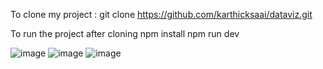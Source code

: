 To clone my project :
git clone  https://github.com/karthicksaai/dataviz.git

To run the project after cloning
npm install
npm run dev

![image](https://github.com/user-attachments/assets/91773bd3-a0f8-48a9-ad0e-13a877cce060)
![image](https://github.com/user-attachments/assets/905d966f-13e3-42de-b167-1fce14123a57)
![image](https://github.com/user-attachments/assets/005f0909-325a-4630-8ff6-ae402ff088e2)
